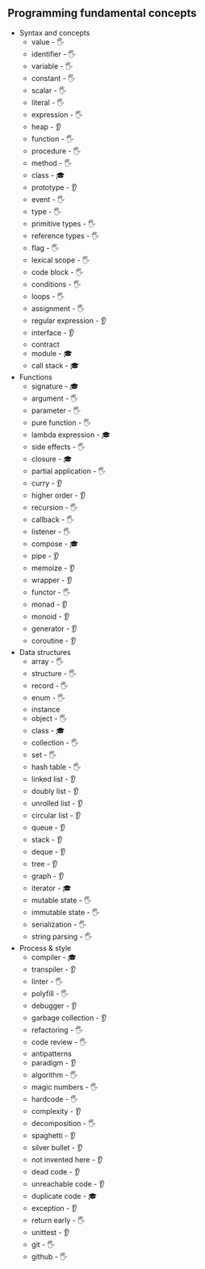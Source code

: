 ## Programming fundamental concepts

- Syntax and concepts
  - value - 🖐️
  - identifier - 🖐️
  - variable - 🖐️
  - constant - 🖐️
  - scalar - 🖐️
  - literal - 🖐️
  - expression - 🖐️
  - heap - 👂
  - function - 🖐️
  - procedure - 🖐️
  - method - 🖐️
  - class - 🎓
  - prototype - 👂
  - event - 🖐️
  - type - 🖐️
  - primitive types - 🖐️
  - reference types - 🖐️
  - flag - 🖐️
  - lexical scope - 🖐️
  - code block - 🖐️
  - conditions - 🖐️
  - loops - 🖐️
  - assignment - 🖐️
  - regular expression - 👂
  - interface - 👂
  - contract
  - module - 🎓
  - call stack - 🎓
- Functions
  - signature - 🎓
  - argument - 🖐️
  - parameter - 🖐️
  - pure function - 🖐️
  - lambda expression - 🎓
  - side effects - 🖐️
  - closure - 🎓
  - partial application - 🖐️
  - curry - 👂
  - higher order - 👂
  - recursion - 🖐️
  - callback - 🖐️
  - listener - 🖐️
  - compose - 🎓
  - pipe - 👂
  - memoize - 👂
  - wrapper - 👂
  - functor - 🖐️
  - monad - 👂
  - monoid - 👂
  - generator - 👂
  - coroutine - 👂
- Data structures
  - array - 🖐️
  - structure - 🖐️
  - record - 🖐️
  - enum - 🖐️
  - instance
  - object - 🖐️
  - class - 🎓
  - collection - 🖐️
  - set - 🖐️
  - hash table - 🖐️
  - linked list - 👂
  - doubly list - 👂
  - unrolled list - 👂
  - circular list - 👂
  - queue - 👂
  - stack - 👂
  - deque - 👂
  - tree - 👂
  - graph - 👂
  - iterator - 🎓
  - mutable state - 🖐️
  - immutable state - 🖐️
  - serialization - 🖐️
  - string parsing - 🖐️
- Process & style
  - compiler - 🎓
  - transpiler - 👂
  - linter - 🖐️
  - polyfill - 🖐️
  - debugger - 👂
  - garbage collection - 👂
  - refactoring - 🖐️
  - code review - 🖐️
  - antipatterns
  - paradigm - 👂
  - algorithm - 🖐️
  - magic numbers - 🖐️
  - hardcode - 🖐️
  - complexity - 👂
  - decomposition - 🖐️
  - spaghetti - 👂
  - silver bullet - 👂
  - not invented here - 👂
  - dead code - 👂
  - unreachable code - 👂
  - duplicate code - 🎓
  - exception - 👂
  - return early - 🖐️
  - unittest - 👂
  - git - 🖐️
  - github - 🖐️
